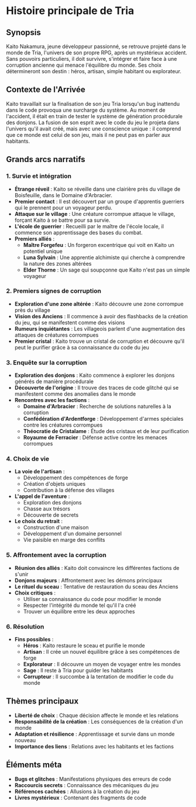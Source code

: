 # Histoire principale de Tria

## Synopsis
Kaito Nakamura, jeune développeur passionné, se retrouve projeté dans le monde de Tria, l'univers de son propre RPG, après un mystérieux accident. Sans pouvoirs particuliers, il doit survivre, s'intégrer et faire face à une corruption ancienne qui menace l'équilibre du monde. Ses choix détermineront son destin : héros, artisan, simple habitant ou explorateur.

## Contexte de l'Arrivée
Kaito travaillait sur la finalisation de son jeu Tria lorsqu'un bug inattendu dans le code provoqua une surcharge du système. Au moment de l'accident, il était en train de tester le système de génération procédurale des donjons. La fusion de son esprit avec le code du jeu le projeta dans l'univers qu'il avait créé, mais avec une conscience unique : il comprend que ce monde est celui de son jeu, mais il ne peut pas en parler aux habitants.

## Grands arcs narratifs

### 1. Survie et intégration
- **Étrange réveil** : Kaito se réveille dans une clairière près du village de Boisfeuille, dans le Domaine d'Arbracier.
- **Premier contact** : Il est découvert par un groupe d'apprentis guerriers qui le prennent pour un voyageur perdu.
- **Attaque sur le village** : Une créature corrompue attaque le village, forçant Kaito à se battre pour sa survie.
- **L'école de guerrier** : Recueilli par le maître de l'école locale, il commence son apprentissage des bases du combat.
- **Premiers alliés** :
  - **Maître Forgefeu** : Un forgeron excentrique qui voit en Kaito un potentiel unique
  - **Luna Sylvain** : Une apprentie alchimiste qui cherche à comprendre la nature des zones altérées
  - **Elder Thorne** : Un sage qui soupçonne que Kaito n'est pas un simple voyageur

### 2. Premiers signes de corruption
- **Exploration d'une zone altérée** : Kaito découvre une zone corrompue près du village
- **Vision des Anciens** : Il commence à avoir des flashbacks de la création du jeu, qui se manifestent comme des visions
- **Rumeurs inquiétantes** : Les villageois parlent d'une augmentation des attaques de créatures corrompues
- **Premier cristal** : Kaito trouve un cristal de corruption et découvre qu'il peut le purifier grâce à sa connaissance du code du jeu

### 3. Enquête sur la corruption
- **Exploration des donjons** : Kaito commence à explorer les donjons générés de manière procédurale
- **Découverte de l'origine** : Il trouve des traces de code glitché qui se manifestent comme des anomalies dans le monde
- **Rencontres avec les factions** :
  - **Domaine d'Arbracier** : Recherche de solutions naturelles à la corruption
  - **Confédération d'Ardentforge** : Développement d'armes spéciales contre les créatures corrompues
  - **Théocratie de Cristalame** : Étude des cristaux et de leur purification
  - **Royaume de Ferracier** : Défense active contre les menaces corrompues

### 4. Choix de vie
- **La voie de l'artisan** :
  - Développement des compétences de forge
  - Création d'objets uniques
  - Contribution à la défense des villages
- **L'appel de l'aventure** :
  - Exploration des donjons
  - Chasse aux trésors
  - Découverte de secrets
- **Le choix du retrait** :
  - Construction d'une maison
  - Développement d'un domaine personnel
  - Vie paisible en marge des conflits

### 5. Affrontement avec la corruption
- **Réunion des alliés** : Kaito doit convaincre les différentes factions de s'unir
- **Donjons majeurs** : Affrontement avec les démons principaux
- **Le rituel du sceau** : Tentative de restauration du sceau des Anciens
- **Choix critiques** :
  - Utiliser sa connaissance du code pour modifier le monde
  - Respecter l'intégrité du monde tel qu'il l'a créé
  - Trouver un équilibre entre les deux approches

### 6. Résolution
- **Fins possibles** :
  - **Héros** : Kaito restaure le sceau et purifie le monde
  - **Artisan** : Il crée un nouvel équilibre grâce à ses compétences de forge
  - **Explorateur** : Il découvre un moyen de voyager entre les mondes
  - **Sage** : Il reste à Tria pour guider les habitants
  - **Corrupteur** : Il succombe à la tentation de modifier le code du monde

## Thèmes principaux
- **Liberté de choix** : Chaque décision affecte le monde et les relations
- **Responsabilité de la création** : Les conséquences de la création d'un monde
- **Adaptation et résilience** : Apprentissage et survie dans un monde nouveau
- **Importance des liens** : Relations avec les habitants et les factions

## Éléments méta
- **Bugs et glitches** : Manifestations physiques des erreurs de code
- **Raccourcis secrets** : Connaissance des mécaniques du jeu
- **Références cachées** : Allusions à la création du jeu
- **Livres mystérieux** : Contenant des fragments de code 